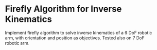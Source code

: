 # Firefly Algorithm for Inverse Kinematics
Implement firefly algorithm to solve inverse kinematics of a 6 DoF robotic arm, with orientation and position as objectives. Tested also on 7 DoF robotic arm.
